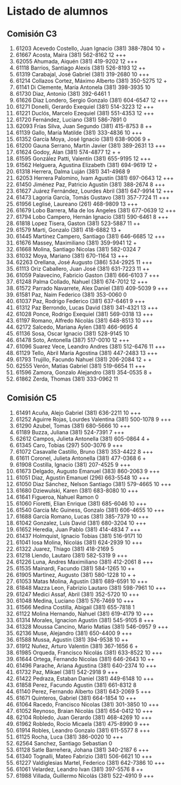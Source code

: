 # Listado de alumnos

## Comisión C3
01.  61203  Acevedo Costello, Juan Ignacio            (381) 388-7804        10 +  
02.  61667  Acosta, Maira                             (381) 562-8162        12 +++
03.  62055  Ahumada, Aiquén                           (381) 419-9202        12 +++
04.  61118  Barrios, Santiago Alexis                  (381) 526-8193        12 ++ 
05.  61319  Carabajal, José Gabriel                   (381) 319-2680        10 +++
06.  61214  Collazos Cortez, Máximo Alberto           (381) 350-5275        12 +  
07.  61141  Di Clemente, María Antonela               (381) 398-3935        10    
08.  61730  Diaz, Antonio                             (381) 392-6461         1    
09.  61626  Diaz Londero, Sergio Gonzalo              (381) 604-6547        12 +++
10.  61271  Donelli, Gerardo Exequiel                 (381) 514-3223        12 +++
11.  61221  Duclós, Marcelo Ezequiel                  (381) 551-4353        12 +++
12.  61720  Fernández, Luciano                        (381) 586-7891         0    
13.  62093  Frías Silva, Juan Segundo                 (381) 415-8753         8 ++ 
14.  61139  Gallo, María Matilde                      (381) 333-4836        10 +++
15.  61352  García Moya, José Ignacio                 (381) 638-9006         9 +  
16.  61200  Gauna Serrano, Martín Javier              (381) 389-2631        13 +++
17.  61624  Godoy, Alan                               (381) 574-4877        12 + +
18.  61595  González Patti, Valentín                  (381) 655-9195        12 +++
19.  61562  Helguera, Agustina Elizabeth              (381) 694-9619        12 +  
20.  61318  Herrera, Dalma Luján                      (381) 341-4968         9    
21.  62053  Herrera Palomino, Ivam Agustín            (381) 697-0643        12 +++
22.  61450  Jiménez Paz, Patricio Agustín             (381) 388-2674         8 +++
23.  61627  Juárez Fernández, Lourdes Abril           (381) 647-9914        12 +++
24.  61473  Lagoria García, Tomás Gustavo             (381) 357-7724        11 +++
25.  61956  Leglisé, Laureano                         (261) 468-9809        13 +++
26.  61679  Lobo Barrera, Mia de los Angeles          (381) 677-0639        12 +++
27.  61794  Lobo Campero, Hernán Ignacio              (381) 590-6461         8 +++
28.  61818  Lopez Tisera, Gaston                      (381) 523-5887        11 ++ 
29.  61579  Marti, Gonzalo                            (381) 418-6882        13 +  
30.  61445  Martínez Campero, Santiago                (381) 646-6685        12 +++
31.  61676  Massey, Maximiliano                       (381) 359-9941        12  + 
32.  61668  Molina, Santiago Nicolas                  (381) 582-0324         7    
33.  61032  Moya, Mariano                             (381) 670-1164        13 +++
34.  62263  Orellana, José Augusto                    (386) 534-2925        11 +++
35.  61113  Oriz Caballero, Juan José                 (381) 631-7223        11 ++ 
36.  61059  Palavecino, Fabricio Gaston               (381) 666-6103         7 +++
37.  61248  Palma Collado, Nahuel                     (381) 674-7012        12 +++
38.  61572  Parrado Navarrete, Alex Daniel            (381) 409-5039         9 +++
39.  61581  Paz, Naim Federico                        (381) 353-0060         0    
40.  61037  Paz, Rodrigo Federico                     (381) 637-6461         9 +++
41.  61312  Paz Berrondo, Lucas David                 (381) 341-4321        13 +++
42.  61028  Ponce, Rodrigo Exequiel                   (381) 569-0318        13 +++
43.  61197  Romano, Alfredo Nicolás                   (381) 648-8513        10 +++
44.  62172  Salcedo, Mariana Aylen                    (381) 466-9695         4    
45.  61136  Sosa, Oscar Ignacio                       (381) 528-9145        10    
46.  61478  Soto, Antonella                           (387) 517-0010        12 +++
47.  61096  Suarez Vece, Leandro Andres               (381) 512-6476        11 +++
48.  61129  Tello, Abril María Agostina               (381) 447-2483        13 +++
49.  61793  Trujillo, Facundo Nahuel                  (381) 206-2084        12 + +
50.  62555  Verón, Matias Gabriel                     (381) 519-6654        11 +++
51.  61596  Zamora, Gonzalo Alejandro                 (381) 354-0535         8 +  
52.  61862  Zerda, Thomas                             (381) 333-0962        11    

## Comisión C5
01.  61491  Acuña, Alejo Gabriel                      (381) 636-2211        10 +++
02.  61252  Aguirre Rojas, Lourdes Valentina          (381) 500-1078         9 +++
03.  61290  Azubel, Tomas                             (381) 680-5666        10 +++
04.  61189  Buzza, Juliana                            (381) 524-7391         7 +++
05.  62612  Campos, Julieta Antonella                 (381) 605-0864         4 +  
06.  61345  Caro, Tobias                              (297) 500-3076         9 +++
07.  61072  Casavalle Castillo, Bruno                 (381) 353-4422         8 +++
08.  61611  Coronel, Julieta Antonella                (381) 477-0368         6 +  
09.  61908  Costilla, Ignacio                         (381) 207-4525         9 +++
10.  61673  Delgado, Augusto Emanuel                  (383) 860-2063         9 +++
11.  61051  Diaz, Agustin Emanuel                     (296) 663-5548        10 +++
12.  61050  Diaz Sánchez, Nelson Santiago             (381) 579-4665        10 +++
13.  61680  Dziewulski, Karen                         (381) 683-8080        10 +++
14.  61641  Figueroa, Nahuel Ramon                                           0    
15.  61060  Fioretti, Elian Enrique                   (381) 685-6046        10 +++
16.  61540  Garcia Mc Guiness, Gonzalo                (381) 606-4655        10 +++
17.  61688  García Romano, Lucas                      (381) 385-7379        10 +++
18.  61042  Gonzalez, Luis David                      (381) 680-3204        10 +++
19.  61652  Heredia, Juan Pablo                       (381) 414-4834         7 +++
20.  61437  Holmquist, Ignacio Tobias                 (381) 516-9171        10    
21.  61041  Iosa Molina, Nicolás                      (381) 624-2939        10 +++
22.  61322  Juarez, Thiago                            (381) 418-2169         5    
23.  61218  Liendo, Lautaro                           (381) 582-5319         9 +++
24.  61226  Luna, Andres Maximiliano                  (381) 412-2061         8 +++
25.  61535  Mainardi, Facundo                         (381) 584-1265        10 ++ 
26.  61905  Martinez, Augusto                         (381) 580-1228        10 + +
27.  61053  Matas Molina, Agustín                     (381) 689-6591        10 +++
28.  61848  Mazza Leon, Fabrizio Lautaro              (381) 598-7961        10 +++
29.  61247  Medici Assaf, Abril                       (381) 352-5720        10 +++
30.  61048  Medina, Luciano                           (381) 576-7469        10 +++
31.  61566  Medina Costilla, Abigail                  (381) 655-7818         1    
32.  61122  Molina Hernando, Nahuel                   (381) 619-4179        10 +++
33.  61314  Morales, Ignacion Agustin                 (381) 545-9105         8 +++
34.  61328  Moussa Cancino, Mario Matias              (381) 546-0957         9 +++
35.  62136  Muse, Alejandro                           (381) 650-4400         9 +++
36.  61588  Mussa, Agustín                            (381) 394-9538        10 ++ 
37.  61912  Nuñez, Arturo Valentin                    (381) 367-1656         6   +
38.  61985  Orqueda, Francisco Nicolás                (381) 633-8522        10 +++
39.  61644  Ortega, Fernando Nicolas                  (381) 646-2643        10 ++ 
40.  61496  Parache, Ariana Agustina                  (381) 640-2374        10 +++
41.  61732  Paz, Mikael                               (381) 542-2918         9 +++
42.  61422  Pedraza, Estaban Daniel                   (381) 449-6148        10 +++
43.  61858  Perez, Facundo Agustin                    (381) 661-8312         8    
44.  61140  Perez, Fernando Alberto                   (381) 643-2069         5 +++
45.  61671  Quinteros, Gabriel                        (381) 664-1854        10 +++
46.  61064  Racedo, Francisco Nicolas                 (381) 301-3850        10 +++
47.  61052  Reynoso, Braian Nicolás                   (381) 654-0412        10 +++
48.  62104  Robledo, Juan Gerardo                     (381) 468-4269        10 +++
49.  61962  Robledo, Rocio Micaela                    (381) 475-8990         9 +++
50.  61914  Robles, Leandro Gonzalo                   (381) 611-5577         8 +++
51.  61125  Rocha, Luca                               (381) 386-0020        10 +++
52.  62564  Sanchez, Santiago Sebastian                                      0    
53.  61128  Satle Barreñera, Johana                   (381) 340-2187         6 +++
54.  61340  Tognalli, Mateo Fabrizio                  (381) 506-6621        10 +++
55.  61227  Valdiglesias Martel, Federico             (381) 642-7386        10 +++
56.  61061  Velardez, Leandro Ivan                    (381) 397-5576         8 ++ 
57.  61988  Villada, Guillermo Nicolás                (381) 522-4910         9 +++
